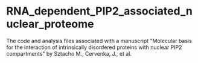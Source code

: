 # RNA_dependent_PIP2_associated_nuclear_proteome
The code and analysis files associated with a manuscript "Molecular basis for the interaction of intrinsically disordered proteins with nuclear PIP2 compartments" by Sztacho M., Cervenka, J., et al. 
